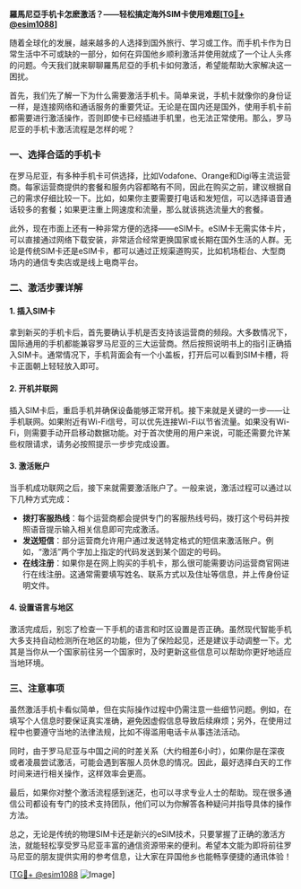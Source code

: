 **羅馬尼亞手机卡怎麽激活？——轻松搞定海外SIM卡使用难题[[TG💪+ @esim1088](https://t.me/s/esim1088)]**

随着全球化的发展，越来越多的人选择到国外旅行、学习或工作。而手机卡作为日常生活中不可或缺的一部分，如何在异国他乡顺利激活并使用就成了一个让人头疼的问题。今天我们就来聊聊羅馬尼亞的手机卡如何激活，希望能帮助大家解决这一困扰。

首先，我们先了解一下为什么需要激活手机卡。简单来说，手机卡就像你的身份证一样，是连接网络和通话服务的重要凭证。无论是在国内还是国外，使用手机卡前都需要进行激活操作，否则即使卡已经插进手机里，也无法正常使用。那么，罗马尼亚的手机卡激活流程是怎样的呢？

### 一、选择合适的手机卡

在罗马尼亚，有多种手机卡可供选择，比如Vodafone、Orange和Digi等主流运营商。每家运营商提供的套餐和服务内容都略有不同，因此在购买之前，建议根据自己的需求仔细比较一下。比如，如果你主要需要打电话和发短信，可以选择语音通话较多的套餐；如果更注重上网速度和流量，那么就该挑选流量大的套餐。

此外，现在市面上还有一种非常方便的选择——eSIM卡。eSIM卡无需实体卡片，可以直接通过网络下载安装，非常适合经常更换国家或长期在国外生活的人群。无论是传统SIM卡还是eSIM卡，都可以通过正规渠道购买，比如机场柜台、大型商场内的通信专卖店或是线上电商平台。

### 二、激活步骤详解

#### 1. 插入SIM卡
拿到新买的手机卡后，首先要确认手机是否支持该运营商的频段。大多数情况下，国际通用的手机都能兼容罗马尼亚的三大运营商。然后按照说明书上的指引正确插入SIM卡。通常情况下，手机背面会有一个小盖板，打开后可以看到SIM卡槽，将卡正面朝上轻轻放入即可。

#### 2. 开机并联网
插入SIM卡后，重启手机并确保设备能够正常开机。接下来就是关键的一步——让手机联网。如果附近有Wi-Fi信号，可以优先连接Wi-Fi以节省流量。如果没有Wi-Fi，则需要手动开启移动数据功能。对于首次使用的用户来说，可能还需要允许某些权限请求，请务必按照提示一步步完成设置。

#### 3. 激活账户
当手机成功联网之后，接下来就需要激活账户了。一般来说，激活过程可以通过以下几种方式完成：

- **拨打客服热线**：每个运营商都会提供专门的客服热线号码，拨打这个号码并按照语音提示输入相关信息即可完成激活。
- **发送短信**：部分运营商允许用户通过发送特定格式的短信来激活账户。例如，“激活”两个字加上指定的代码发送到某个固定的号码。
- **在线注册**：如果你是在网上购买的手机卡，那么很可能需要访问运营商官网进行在线注册。这通常需要填写姓名、联系方式以及住址等信息，并上传身份证明文件。

#### 4. 设置语言与地区
激活完成后，别忘了检查一下手机的语言和时区设置是否正确。虽然现代智能手机大多支持自动检测所在地区的功能，但为了保险起见，还是建议手动调整一下。尤其是当你从一个国家前往另一个国家时，及时更新这些信息可以帮助你更好地适应当地环境。

### 三、注意事项

虽然激活手机卡看似简单，但在实际操作过程中仍需注意一些细节问题。例如，在填写个人信息时要保证真实准确，避免因虚假信息导致后续麻烦；另外，在使用过程中也要遵守当地的法律法规，比如不得滥用电话卡从事违法活动。

同时，由于罗马尼亚与中国之间的时差关系（大约相差6小时），如果你是在深夜或者凌晨尝试激活，可能会遇到客服人员休息的情况。因此，最好选择白天的工作时间来进行相关操作，这样效率会更高。

最后，如果你对整个激活流程感到迷茫，也可以寻求专业人士的帮助。现在很多通信公司都设有专门的技术支持团队，他们可以为你解答各种疑问并指导具体的操作方法。

总之，无论是传统的物理SIM卡还是新兴的eSIM技术，只要掌握了正确的激活方法，就能轻松享受罗马尼亚丰富的通信资源带来的便利。希望本文能为即将前往罗马尼亚的朋友提供实用的参考信息，让大家在异国他乡也能畅享便捷的通讯体验！

[[TG💪+ @esim1088](https://t.me/s/esim1088) ![Image](https://i.postimg.cc/4NQfJmqS/Snipaste-2025-05-13-00-14-12.png)]